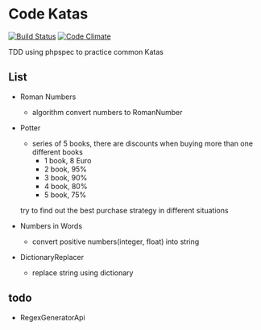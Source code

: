 Code Katas
=================

[![Build Status](https://travis-ci.org/leinbg/CodeKatas.svg?branch=master)](https://travis-ci.org/leinbg/CodeKatas)
[![Code Climate](https://codeclimate.com/github/leinbg/CodeKatas/badges/gpa.svg)](https://codeclimate.com/github/leinbg/CodeKatas)

TDD using phpspec to practice common Katas

List
------
- Roman Numbers
    - algorithm convert numbers to RomanNumber
- Potter
    - series of 5 books, there are discounts when buying more than one different books
        - 1 book, 8 Euro
        - 2 book, 95%
        - 3 book, 90%
        - 4 book, 80%
        - 5 book, 75%

	try to find out the best purchase strategy in different situations
- Numbers in Words
    - convert positive numbers(integer, float) into string
- DictionaryReplacer
    - replace string using dictionary 

todo
-----
- RegexGeneratorApi
